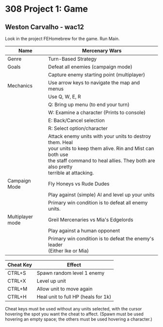 # 308 Project 1: Game

## Weston Carvalho - wac12
Look in the project FEHomebrew for the game. Run Main.

|Name|Mercenary Wars|
|----|----|
|Genre|Turn-Based Strategy|
|Goals|Defeat all enemies (campaign mode)|
|     |Capture enemy starting point (multiplayer)|
|Mechanics|Use arrow keys to navigate the map and menus|
| |Use Q, W, E, R|
| | Q:  Bring up menu (to end your turn)|
| | W:  Examine a character (Prints to console)|
| | E:  Back/Cancel selection|
| |R:  Select option/character|
| |Attack enemy units with your units to destroy them. Heal <br> your units to keep them alive. Rin and Mist can both use <br> the staff command to heal allies. They both are also pretty <br> terrible at attacking.|
|Campaign Mode| Fly Honeys vs Rude Dudes|
| |Play against (simple) AI and level up your units|
| |Primary win condition is to defeat all enemy units.|
|Multiplayer mode|Greil Mercenaries vs Mia's Edgelords|
| |Play against a human opponent|
| |Primary win condition is to defeat the enemy's leader <br> (Either Ike or Mia)|

|Cheat Key|Effect|
|-----|----|
|CTRL+S|Spawn random level 1 enemy|
|CTRL+X|Level up unit|
|CTRL+M|Allow unit to move again|
|CTRL+H|Heal unit to full HP (heals for 1k)|

Cheat keys must be used without any units selected, with the cursor hovering the
spot you want the cheat to affect. (Spawn must be used hovering an empty space;
the others must be used hovering a character.)
